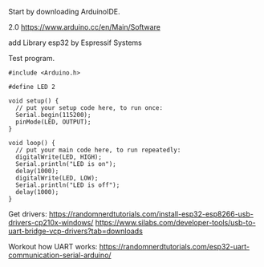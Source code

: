 Start by downloading ArduinoIDE.

2.0
<https://www.arduino.cc/en/Main/Software>

add Library
esp32 by Espressif Systems

Test program.
```
#include <Arduino.h>

#define LED 2

void setup() {
  // put your setup code here, to run once:
  Serial.begin(115200);
  pinMode(LED, OUTPUT);
}

void loop() {
  // put your main code here, to run repeatedly:
  digitalWrite(LED, HIGH);
  Serial.println("LED is on");
  delay(1000);
  digitalWrite(LED, LOW);
  Serial.println("LED is off");
  delay(1000);
}
```

Get drivers:
<https://randomnerdtutorials.com/install-esp32-esp8266-usb-drivers-cp210x-windows/>
<https://www.silabs.com/developer-tools/usb-to-uart-bridge-vcp-drivers?tab=downloads>

Workout how UART works: <https://randomnerdtutorials.com/esp32-uart-communication-serial-arduino/>
